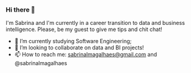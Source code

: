 ### Hi there 👋
I'm Sabrina and I'm currently in a career transition to data and business intelligence.
Please, be my guest to give me tips and chit chat!

- 🌱 I’m currently studying Software Engineering;
- 👯 I’m looking to collaborate on data and BI projects!
- 📫 How to reach me: sabrinalmagalhaes@gmail.com and @sabrinalmagalhaes
